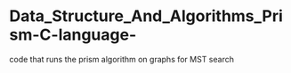 # Data_Structure_And_Algorithms_Prism-C-language-
code that runs the prism algorithm on graphs for MST search 
